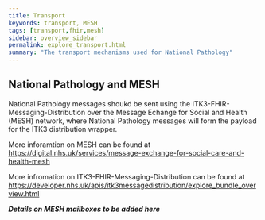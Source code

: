 ```yaml
---
title: Transport
keywords: transport, MESH
tags: [transport,fhir,mesh]
sidebar: overview_sidebar
permalink: explore_transport.html
summary: "The transport mechanisms used for National Pathology"
---
```


## National Pathology and MESH ##

National Pathology messages shoukd be sent using the ITK3-FHIR-Messaging-Distribution over the Message Echange for Social and Health (MESH) network, where National Pathology messages will form the payload for the ITK3 distribution wrapper.

More inforamtion on MESH can be found at https://digital.nhs.uk/services/message-exchange-for-social-care-and-health-mesh

More infromation on ITK3-FHIR-Messaging-Distribution can be found at https://developer.nhs.uk/apis/itk3messagedistribution/explore_bundle_overview.html

***Details on MESH mailboxes to be added here***